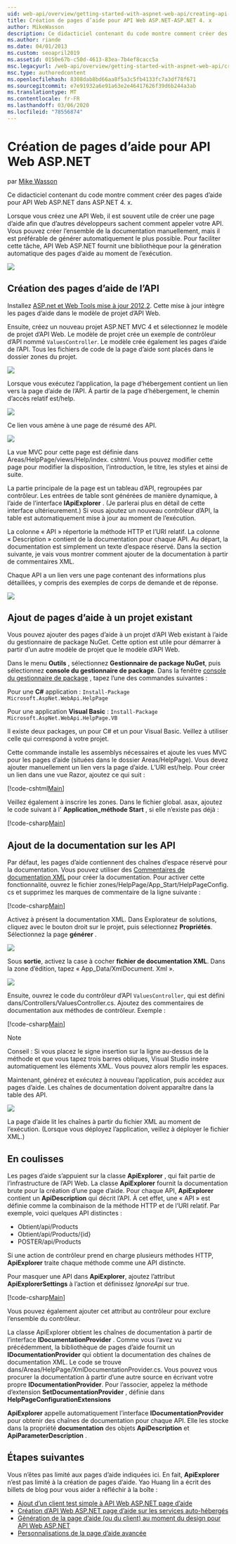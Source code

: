 ```yaml
---
uid: web-api/overview/getting-started-with-aspnet-web-api/creating-api-help-pages
title: Création de pages d’aide pour API Web ASP.NET-ASP.NET 4. x
author: MikeWasson
description: Ce didacticiel contenant du code montre comment créer des pages d’aide pour API Web ASP.NET dans ASP.NET 4. x.
ms.author: riande
ms.date: 04/01/2013
ms.custom: seoapril2019
ms.assetid: 0150e67b-c50d-4613-83ea-7b4ef8cacc5a
msc.legacyurl: /web-api/overview/getting-started-with-aspnet-web-api/creating-api-help-pages
msc.type: authoredcontent
ms.openlocfilehash: 8308dab8bd66aa8f5a3c5fb4133fc7a3df78f671
ms.sourcegitcommit: e7e91932a6e91a63e2e46417626f39d6b244a3ab
ms.translationtype: MT
ms.contentlocale: fr-FR
ms.lasthandoff: 03/06/2020
ms.locfileid: "78556874"
---
```

# <a name="creating-help-pages-for-aspnet-web-api"></a>Création de pages d’aide pour API Web ASP.NET

par [Mike Wasson](https://github.com/MikeWasson)

Ce didacticiel contenant du code montre comment créer des pages d’aide pour API Web ASP.NET dans ASP.NET 4. x.

Lorsque vous créez une API Web, il est souvent utile de créer une page d’aide afin que d’autres développeurs sachent comment appeler votre API. Vous pouvez créer l’ensemble de la documentation manuellement, mais il est préférable de générer automatiquement le plus possible. Pour faciliter cette tâche, API Web ASP.NET fournit une bibliothèque pour la génération automatique des pages d’aide au moment de l’exécution.

![](creating-api-help-pages/_static/image1.png)

## <a name="creating-api-help-pages"></a>Création des pages d’aide de l’API

Installez [ASP.net et Web Tools mise à jour 2012,2](https://go.microsoft.com/fwlink/?LinkId=282650). Cette mise à jour intègre les pages d’aide dans le modèle de projet d’API Web.

Ensuite, créez un nouveau projet ASP.NET MVC 4 et sélectionnez le modèle de projet d’API Web. Le modèle de projet crée un exemple de contrôleur d’API nommé `ValuesController`. Le modèle crée également les pages d’aide de l’API. Tous les fichiers de code de la page d’aide sont placés dans le dossier zones du projet.

![](creating-api-help-pages/_static/image2.png)

Lorsque vous exécutez l’application, la page d’hébergement contient un lien vers la page d’aide de l’API. À partir de la page d’hébergement, le chemin d’accès relatif est/help.

![](creating-api-help-pages/_static/image3.png)

Ce lien vous amène à une page de résumé des API.

![](creating-api-help-pages/_static/image4.png)

La vue MVC pour cette page est définie dans Areas/HelpPage/views/Help/index. cshtml. Vous pouvez modifier cette page pour modifier la disposition, l’introduction, le titre, les styles et ainsi de suite.

La partie principale de la page est un tableau d’API, regroupées par contrôleur. Les entrées de table sont générées de manière dynamique, à l’aide de l’interface **IApiExplorer** . (Je parlerai plus en détail de cette interface ultérieurement.) Si vous ajoutez un nouveau contrôleur d’API, la table est automatiquement mise à jour au moment de l’exécution.

La colonne « API » répertorie la méthode HTTP et l’URI relatif. La colonne « Description » contient de la documentation pour chaque API. Au départ, la documentation est simplement un texte d’espace réservé. Dans la section suivante, je vais vous montrer comment ajouter de la documentation à partir de commentaires XML.

Chaque API a un lien vers une page contenant des informations plus détaillées, y compris des exemples de corps de demande et de réponse.

![](creating-api-help-pages/_static/image5.png)

## <a name="adding-help-pages-to-an-existing-project"></a>Ajout de pages d’aide à un projet existant

Vous pouvez ajouter des pages d’aide à un projet d’API Web existant à l’aide du gestionnaire de package NuGet. Cette option est utile pour démarrer à partir d’un autre modèle de projet que le modèle d’API Web.

Dans le menu **Outils** , sélectionnez **Gestionnaire de package NuGet**, puis sélectionnez **console du gestionnaire de package**. Dans la fenêtre [console du gestionnaire de package](http://docs.nuget.org/docs/start-here/using-the-package-manager-console) , tapez l’une des commandes suivantes :

Pour une **C#** application : `Install-Package Microsoft.AspNet.WebApi.HelpPage`

Pour une application **Visual Basic** : `Install-Package Microsoft.AspNet.WebApi.HelpPage.VB`

Il existe deux packages, un pour C# et un pour Visual Basic. Veillez à utiliser celle qui correspond à votre projet.

Cette commande installe les assemblys nécessaires et ajoute les vues MVC pour les pages d’aide (situées dans le dossier Areas/HelpPage). Vous devez ajouter manuellement un lien vers la page d’aide. L’URI est/help. Pour créer un lien dans une vue Razor, ajoutez ce qui suit :

[!code-cshtml[Main](creating-api-help-pages/samples/sample1.cshtml)]

Veillez également à inscrire les zones. Dans le fichier global. asax, ajoutez le code suivant à l' **Application\_méthode Start** , si elle n’existe pas déjà :

[!code-csharp[Main](creating-api-help-pages/samples/sample2.cs?highlight=4)]

## <a name="adding-api-documentation"></a>Ajout de la documentation sur les API

Par défaut, les pages d’aide contiennent des chaînes d’espace réservé pour la documentation. Vous pouvez utiliser des [Commentaires de documentation XML](https://msdn.microsoft.com/library/b2s063f7.aspx) pour créer la documentation. Pour activer cette fonctionnalité, ouvrez le fichier zones/HelpPage/App\_Start/HelpPageConfig. cs et supprimez les marques de commentaire de la ligne suivante :

[!code-csharp[Main](creating-api-help-pages/samples/sample3.cs)]

Activez à présent la documentation XML. Dans Explorateur de solutions, cliquez avec le bouton droit sur le projet, puis sélectionnez **Propriétés**. Sélectionnez la page **générer** .

![](creating-api-help-pages/_static/image6.png)

Sous **sortie**, activez la case à cocher **fichier de documentation XML**. Dans la zone d’édition, tapez « App\_Data/XmlDocument. Xml ».

![](creating-api-help-pages/_static/image7.png)

Ensuite, ouvrez le code du contrôleur d’API `ValuesController`, qui est défini dans/Controllers/ValuesController.cs. Ajoutez des commentaires de documentation aux méthodes de contrôleur. Exemple :

[!code-csharp[Main](creating-api-help-pages/samples/sample4.cs)]

> [!NOTE]
> Conseil : Si vous placez le signe insertion sur la ligne au-dessus de la méthode et que vous tapez trois barres obliques, Visual Studio insère automatiquement les éléments XML. Vous pouvez alors remplir les espaces.

Maintenant, générez et exécutez à nouveau l’application, puis accédez aux pages d’aide. Les chaînes de documentation doivent apparaître dans la table des API.

![](creating-api-help-pages/_static/image8.png)

La page d’aide lit les chaînes à partir du fichier XML au moment de l’exécution. (Lorsque vous déployez l’application, veillez à déployer le fichier XML.)

## <a name="under-the-hood"></a>En coulisses

Les pages d’aide s’appuient sur la classe **ApiExplorer** , qui fait partie de l’infrastructure de l’API Web. La classe **ApiExplorer** fournit la documentation brute pour la création d’une page d’aide. Pour chaque API, **ApiExplorer** contient un **ApiDescription** qui décrit l’API. À cet effet, une « API » est définie comme la combinaison de la méthode HTTP et de l’URI relatif. Par exemple, voici quelques API distinctes :

- Obtient/api/Products
- Obtient/api/Products/{id}
- POSTER/api/Products

Si une action de contrôleur prend en charge plusieurs méthodes HTTP, **ApiExplorer** traite chaque méthode comme une API distincte.

Pour masquer une API dans **ApiExplorer**, ajoutez l’attribut **ApiExplorerSettings** à l’action et définissez *IgnoreApi* sur true.

[!code-csharp[Main](creating-api-help-pages/samples/sample5.cs)]

Vous pouvez également ajouter cet attribut au contrôleur pour exclure l’ensemble du contrôleur.

La classe ApiExplorer obtient les chaînes de documentation à partir de l’interface **IDocumentationProvider** . Comme vous l’avez vu précédemment, la bibliothèque de pages d’aide fournit un **IDocumentationProvider** qui obtient la documentation des chaînes de documentation XML. Le code se trouve dans/Areas/HelpPage/XmlDocumentationProvider.cs. Vous pouvez vous procurer la documentation à partir d’une autre source en écrivant votre propre **IDocumentationProvider**. Pour l’associer, appelez la méthode d’extension **SetDocumentationProvider** , définie dans **HelpPageConfigurationExtensions**

**ApiExplorer** appelle automatiquement l’interface **IDocumentationProvider** pour obtenir des chaînes de documentation pour chaque API. Elle les stocke dans la propriété **documentation** des objets **ApiDescription** et **ApiParameterDescription** .

## <a name="next-steps"></a>Étapes suivantes

Vous n’êtes pas limité aux pages d’aide indiquées ici. En fait, **ApiExplorer** n’est pas limité à la création de pages d’aide. Yao Huang lin a écrit des billets de blog pour vous aider à réfléchir à la boîte :

- [Ajout d’un client test simple à API Web ASP.NET page d’aide](https://blogs.msdn.com/b/yaohuang1/archive/2012/12/02/adding-a-simple-test-client-to-asp-net-web-api-help-page.aspx)
- [Création d’API Web ASP.NET page d’aide sur les services auto-hébergés](https://blogs.msdn.com/b/yaohuang1/archive/2012/12/20/making-asp-net-web-api-help-page-work-on-self-hosted-services.aspx)
- [Génération de la page d’aide (ou du client) au moment du design pour API Web ASP.NET](https://blogs.msdn.com/b/yaohuang1/archive/2013/01/20/design-time-generation-of-help-page-or-proxy-for-asp-net-web-api.aspx)
- [Personnalisations de la page d’aide avancée](https://blogs.msdn.com/b/yaohuang1/archive/2012/12/10/asp-net-web-api-help-page-part-3-advanced-help-page-customizations.aspx)
